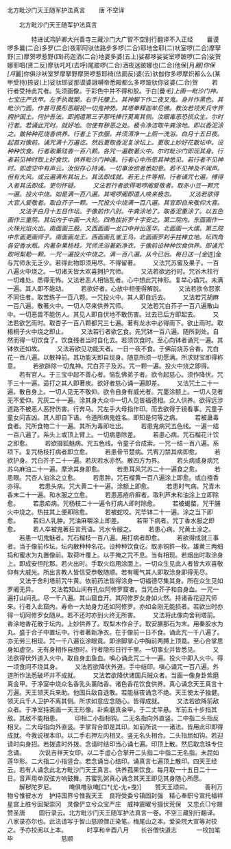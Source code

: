   北方毗沙门天王随军护法真言
　　唐 不空译




　　北方毗沙门天王随军护法真言

　　　　特进试鸿胪卿大兴善寺三藏沙门大广智不空别行翻译不入正经
　　曩谟啰多曩(二合)多罗(二合)夜耶阿驮佉路步多啰(二合)耶地舍耶(二)吠室啰(二合)摩拏野(三)摩贺啰惹野(四)药迦洒(二合)地婆多婆(五上)娑都哆娑娑室啰跛啰(二合)娑贺娜耶呬(贤二反)摩驮吒吒(去呼)尾跛啰(二合)洒夜迷跛娜也(二合)他保[月*麗]你保[月*麗]你俱沙吠室罗摩拏野摩贺啰惹耶绮(佉罽反)婆(去)驮伽你多啰摩炽都么么(某甲受持)捺娑(上)娑驮耶娑那谟婆誐嚩帝悉殿都么多啰跛驮你娑婆(二合)贺
　　若行者受持此咒者。先须画像。于彩色中并不得和胶。于白[疊*毛]上画一毗沙门神。七宝庄严衣甲。左手执戟槊。右手托腰上。其神脚下作二夜叉鬼。身并作黑色。其毗沙门面。作甚可畏形恶眼视一切鬼神势。其塔奉释迦牟尼佛。教汝若领天兵守界拥护国土。何护吾法。即拥遣第三子那吒捧行莫离其侧。汝眼毒恶恐损众生。尔时行者。若诵此咒时。就好地。勿使有秽恶之处。极令净洁取牛粪涂地。即以香泥涂之。散种种花烧香供养。行者上下衣服。并须清净一上厕一洗浴。白月十五日夜。起首对像前。诵咒满十万遍讫。然后更取香泥复涂坛上。更取上妙好花散坛中。设种种饮食。行者取薰陆香一百八颗。各咒一遍散著火中。尔时毗沙门即现其身。行者若见神时取上好食饮。供养毗沙门神通。行者心中所愿其神悉见。若行者不见神时。即虚空中有声云。汝但存心持诵。一切事汝欲者悉如意。若不见神及不闻声。但有大风。或云遍满布其坛上。其法即成就。若无上件等相。行者诵咒七遍。缚得入者其法即成。更勿怀疑。
　　又法若行者欲得喝啰阇爱敬者。取赤小豆一颗咒一遍。投火中烧。如是满一百八遍。其喝啰阇即遣人唤来极忽。
　　又法若欲得大官人爱敬者。取白芥子一颗。一咒投火中烧满一百八遍。其官即自来敬仰大喜。
　　又法于白月十五日作坛。于像前作八肘。牛粪涂地了。取香泥重涂了。以五色画作三重院。其坛内于中画一大轮。四角拔折罗十字安之。第二院内。东面画作一火珠光焰火出。南面画三股。又西面画一龙口中并出莲华。北面画一大缧。第三院中东面更画师子。南面画龙王。西面画孔雀王鸟。北面画罗刹手拄棒立地。坛四角各安香水瓶。内著杂果杨枝。咒师洗浴著新净衣。于像前设种种饮食供养。即诵咒取呵梨勒一颗。一咒一遍投火中烧之。满一百八遍。从今已后。每日送一[金*迸]金与咒师永无乏少。若得此物即须用尽。不得留著。
　　又法咒苏蜜及果子。一百八遍火中烧之。一切诸天皆大欢喜拥护咒师。
　　又法若欲远行时。咒谷木柱行一切难处。悉得无怖。又法若恶人相恼乱者。心中想此咒神形。复举心诵咒。未满一遍。其人即不能动。
　　若欲好者。心放中相便得解脱。
　　又法若欲令怨家不同住者。取苦练子一百八颗。一咒投火中。其人即自远去。
　　又法若咒胡麻一百八遍。散著火中。一切人尽来供养咒师。
　　又法若咒白芥子一百八遍散山中。一切恶兽不能伤人。其见人即自伏地不敢伤害。过去已后方即起去。
　　又法若欲乞雨时。取杏子一百八颗都咒三七遍。著有龙水中必得雨下。欲止雨时。取梧桐子火中烧之即止。
　　又法若行者欲乞食。先咒钵一百八遍。随所到处。自然而得一切饮食了。饮食残者当时自化去。若须饮食时。至心向钵者诵咒一遍。其钵依还如故。
　　又法若欲见功能天者。一日一夜不食。于佛前烧苏合香。咒白花一百八遍。以散神前。其功能天即自现身。随意所须一切愿满。所求财宝即得称意。
　　若欲辟除一切鬼神。咒白芥子及苏。咒一颗一遍。投火中烧之即得。
　　若有官人。于三宝中起不善心者。恼乱佛弟子者。欲令起慈心。须作降伏。咒手三十一遍。遥打之其人即著疾。欲好者慈心诵一遍即差。
　　又法咒土二十一遍。散自身上。一切人见无不敬仰。欲令自身有威光者。咒墨涂额上。一切人见者无不爱仰。咒灰二十一遍。涂其身大众中一切人见皆福德相。众人供养。欲得远涉道路不被恶人恶狩伤害。行奔马。咒左手大母指作印。而去欲得于镜看事。咒童子童女问吉凶。其人即自下语。令道所病鬼姓名。即知是何等之病。
　　若被蛊毒食者。咒所食物二十一遍。其所为毒即吐出。
　　若患鬼病咒五色线。一遍一结一百八遍了。系头上或顶上臂上。一切病患除差。
　　若患心病。咒石榴花汁饮之即愈。
　　若欲摄狐魅病。咒五色线。令童子合成索。一咒一结一百八遍。系项下。复咒杨枝打病者即立愈。
　　若患骨节楚病。咒宥刀禁其病即愈。
　　若欲护身。咒白芥子二十一遍。若灰若水亦然。散四方为界。
　　若头病或身病咒苏乌麻油二十一遍。摩涂其身即愈。
　　若患耳风咒苏二十一遍食之愈。
　　若患眼。咒杏人油涂之立愈。
　　若患肿。咒石榴黄一百八遍涂上即愈。或白檀香亦得。
　　若患头病。咒大黄二十一遍。涂额上即愈。
　　若患时气病。咒青木香末二十一遍。和水服之立愈。
　　若患恶疮疥癣者。取利芦未和油涂上立即除愈。
　　若患疟病。咒杨枝二十一遍令打病人即时除愈。
　　若被蝎螫。咒干脯火中烧之。热拄其上便即除愈。
　　若被蛇咬。咒毕钵二十一遍。涂之当下即愈。
　　若妇人乳肿。咒油麻嚼涂上即差。
　　若带下病者。咒丁香水服之即愈。
　　若人卒被鬼著狂言荒语。咒水令服之。
　　若患心病。咒黄土涂之。
　　若患一切鬼魅者。咒石榴枝一百八遍。用打病者即愈。
　　若欲得成就三事者。当于像前作坛。坛内散种种名花。设种种饮食讫。取赤铜鈝一枚。雄黄三两细捣和蜜水为丸置像前。取荷叶覆上。以手掩之咒不息。当有相现。若烟出时取涂身上。即成安怛陀那。若火出时。手取火焰用涂面上。一切众生见此人者皆大欢喜敬仰有大威光。所出言教人皆信受恭敬随顺。若有暖气其人即取涂身即得无尽。
　　又法于舍利塔前咒牛黄。依前药法皆得涂身一切福德尽集其身。所在众生见如罗阇无异。
　　又法若知山间有孔似阿修罗窟者。当咒白芥子和自身血。一咒一遍打山间孔。尽一千八遍。其山窟自开。其阿修罗女身如火然。持诸香花迎咒师来。行者入此窟内。寿命一大劫身力还如阿修罗。亦如金刚无能损者。若欲出时亦得一切阿修罗女随从。若不还时亦到火终无所害。
　　又法将此像向舍利塔前。香涂地香花散于坛内。上妙供养了。取梨木作合子。取安膳那石为末。用秦胶水为丸。盛于合子中置坛中。行者著新净衣。在于像前一日不食。诵此咒一千八遍了。亦无劳三相现。咒一千八遍讫涂眼竟。即涂脚掌心中胸前两膊上顶竟。至心合掌思身如虚空。无有身相作自想时。行者隐形日行千里。一切事业并皆悉见。
　　又法欲得伏外道入火中。取自身血鱼血。嗔心诵此咒二十一遍。投火中即入火中。得一顷食间不烧其身。
　　又法若欲降伏外道。手中结印。嗔心诵咒一百八遍。外道所作法悉破坏并不成就。
　　又法若欲降伏诸国兵贼众者。当画一像身卦紫磨真金甲。于净室中烧众名香乳头薰陆香。诸色香花饮食供养。真心诵念天王真言十万遍。天王领天兵来助。他国兵敌自退散。若能昼夜诵念不绝。天王使太子独健。领天兵千人卫护不离其侧。所求如意应念随心。皆得成就。
　　又法若欲降前敌众者。于净室持斋画一天王形像。卦紫磨真金甲。于二丈竿悬。军前五十步指其敌。其敌不能相患。
　　印相二小指相钩。二无名指向外直竖。二中指二头指反相叉。二大母指向外直竖。手掌背合即是其印。如前所说一一诸法。皆用此印即得成就。今我说根本印。以二手右押左内相叉。竖无名头相合。二头指屈如钩。若迎请时向身招。若拨遣时外拨。念请时结印当心诵七遍。印顶上散。然后取念珠专住念诵。
　　次说吉祥天女印。以二手虚心合掌开二头指二中指二无名指。未屈如莲华形。二大指二小指竖合。若念诵当心结印。诵真言七遍顶上散印。四天王经云。若有人诵念此北方毗沙门天王真言。供养菰果饮食。每月取一十五日二十一日。音声用单双弦方响鼓舞。苏蜜乳粥真心诵念其天王即见其身随心所愿。
　　解秽陀罗尼。
　　唵俱噜驮唵[口*(尤-尢+曳)]
　　赞天王颂曰。
　　善利万物兮惟彼水方　护持国界兮惟我天王　良将受委兮镇固封强　精心奉职兮宣托福祥　星宫上胜兮回架崇冈　灵像俨立兮众宝严庄　威神震曜兮摄伏荒保　又忠贞□兮翅赞圣唐
　　圆行录云。北方毗沙门天王随军护法真言一卷。不空三藏别行翻译。八家录亦尔也。此法请写于智山慈顺僧正染笔。梅尾山之本。爱染院大宣等对挍之。予亦挍阅以上本。
　　　时享和辛酉八月　　长谷僧快道志
　　　一校加笔毕　　　　　　　　慈顺
　　

